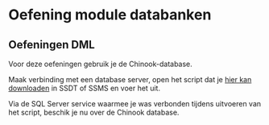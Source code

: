 # Oefening module databanken

## Oefeningen DML

Voor deze oefeningen gebruik je de Chinook-database.

Maak verbinding met een database server, open het script dat je [hier kan downloaden](https://raw.githubusercontent.com/lerocha/chinook-database/master/ChinookDatabase/DataSources/Chinook_SqlServer.sql) in SSDT of SSMS en voer het uit.

Via de SQL Server service waarmee je was verbonden tijdens uitvoeren van het script, beschik je nu over de Chinook database.

